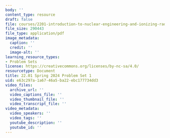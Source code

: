 ```yaml
---
body: ''
content_type: resource
draft: false
file: courses/2201-introduction-to-nuclear-engineering-and-ionizing-radiation/mit22_01_s24_pset1.pdf
file_size: 290443
file_type: application/pdf
image_metadata:
  caption: ''
  credit: ''
  image-alt: ''
learning_resource_types:
- Problem Sets
license: https://creativecommons.org/licenses/by-nc-sa/4.0/
resourcetype: Document
title: 22.01 Spring 2024 Problem Set 1
uid: e63c297a-1a67-46a5-ba22-ebc177734dd3
video_files:
  archive_url: ''
  video_captions_file: ''
  video_thumbnail_file: ''
  video_transcript_file: ''
video_metadata:
  video_speakers: ''
  video_tags: ''
  youtube_description: ''
  youtube_id: ''
---
```

